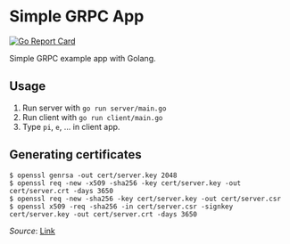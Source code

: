 # Simple GRPC App

[![Go Report Card](https://goreportcard.com/badge/github.com/mrtkp9993/SimpleGRPCApp)](https://goreportcard.com/report/github.com/mrtkp9993/SimpleGRPCApp)

Simple GRPC example app with Golang.

## Usage

1. Run server with ```go run server/main.go```
2. Run client with ```go run client/main.go```
3. Type ```pi```, ```e```, ... in client app.

## Generating certificates

```
$ openssl genrsa -out cert/server.key 2048
$ openssl req -new -x509 -sha256 -key cert/server.key -out cert/server.crt -days 3650
$ openssl req -new -sha256 -key cert/server.key -out cert/server.csr
$ openssl x509 -req -sha256 -in cert/server.csr -signkey cert/server.key -out cert/server.crt -days 3650
```

*Source*: [Link](https://www.digitalocean.com/community/tutorials/openssl-essentials-working-with-ssl-certificates-private-keys-and-csrs)
